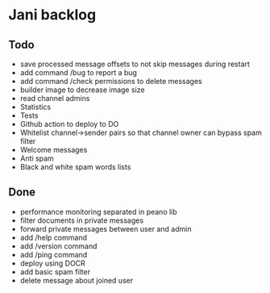 # Jani backlog

## Todo

- save processed message offsets to not skip messages during restart
- add command /bug to report a bug
- add command /check permissions to delete messages
- builder image to decrease image size
- read channel admins
- Statistics
- Tests
- Github action to deploy to DO
- Whitelist channel->sender pairs so that channel owner can bypass spam filter
- Welcome messages
- Anti spam
- Black and white spam words lists

## Done

- performance monitoring separated in peano lib
- filter documents in private messages
- forward private messages between user and admin
- add /help command
- add /version command
- add /ping command
- deploy using DOCR
- add basic spam filter
- delete message about joined user

